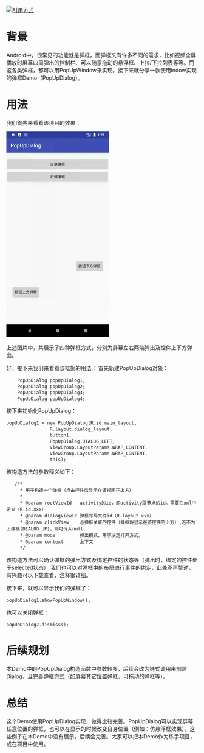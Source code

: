 [![引用方式](https://jitpack.io/v/cjfu/PopUpDialog.svg)](https://jitpack.io/#cjfu/PopUpDialog)

# 背景
Android中，很常见的功能就是弹框，而弹框又有许多不同的需求，比如视频全屏播放时屏幕四周弹出的控制栏、可以随意拖动的悬浮框、上拉/下拉列表等等。而这各类弹框，都可以用PopUpWindow来实现。接下来就分享一款使用indow实现的弹框Demo（PopUpDialog）。

# 用法
我们首先来看看该项目的效果：  

<img src="https://github.com/cjfu/PopUpDialog/blob/master/popupdialog.gif" width="270" height="540">  

上述图片中，共展示了四种弹框方式，分别为屏幕左右两端弹出及控件上下方弹出。

好，接下来我们来看看该框架的用法：
首先新建PopUpDialog对象：

```
    PopUpDialog popUpDialog1;
    PopUpDialog popUpDialog2;
    PopUpDialog popUpDialog3;
    PopUpDialog popUpDialog4;
```
接下来初始化PopUpDialog：

```
popUpDialog1 = new PopUpDialog(R.id.main_layout,
                R.layout.dialog_layout,
                button1,
                PopUpDialog.DIALOG_LEFT,
                ViewGroup.LayoutParams.WRAP_CONTENT,
                ViewGroup.LayoutParams.WRAP_CONTENT,
                this);
```
该构造方法的参数释义如下：

```
   /**
     * 用于构造一个弹框（点击控件后显示在该视图正上方）
     *
     * @param rootViewId   activity的id，即activity跟节点的id。需要在xml中定义（R.id.xxx）
     * @param dialogViewId 弹框布局文件id（R.layout.xxx）
     * @param clickView    与弹框关联的控件（弹框将显示在该控件的上方）,若不为上弹框(DIALOG_UP)，则可传入null
     * @param mode         弹出模式，用于决定打开方式。
     * @param context      上下文
     */
```
该构造方法可以确认弹框的弹出方式及绑定控件的状态等（弹出时，绑定的控件处于selected状态）
我们也可以对弹框中的布局进行事件的绑定，此处不再赘述，有兴趣可以下载查看，注释很详细。

接下来，就可以显示我们的弹框了：

```
popUpDialog1.showPopUpWindow();
```
也可以关闭弹框：

```
popUpDialog2.dismiss();
```
# 后续规划
本Demo中的PopUpDialog构造函数中参数较多，后续会改为链式调用来创建Dialog，且完善弹框方式（如屏幕其它位置弹框、可拖动的弹框等）。
# 总结
这个Demo使用PopUpDialog实现，做得比较完善。PopUpDialog可以实现屏幕任意位置的弹框，也可以在显示的时候改变自身位置（例如：仿悬浮框效果）。这些例子在本Demo中没有展示，后续会完善。大家可以把本Demo作为练手项目，或在项目中使用。
